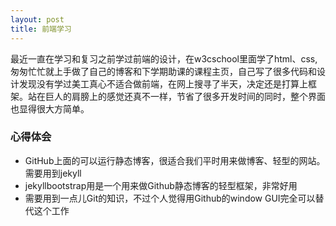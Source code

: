 ```yaml
---
layout: post
title: 前端学习
---
```


最近一直在学习和复习之前学过前端的设计，在w3cschool里面学了html、css, 匆匆忙忙就上手做了自己的博客和下学期助课的课程主页，自己写了很多代码和设计发现没有学过美工真心不适合做前端，在网上搜寻了半天，决定还是打算上框架。站在巨人的肩膀上的感觉还真不一样，节省了很多开发时间的同时，整个界面也显得很大方简单。

### 心得体会
* GitHub上面的可以运行静态博客，很适合我们平时用来做博客、轻型的网站。需要用到jekyll
* jekyllbootstrap用是一个用来做Github静态博客的轻型框架，非常好用
* 需要用到一点儿Git的知识，不过个人觉得用Github的window GUI完全可以替代这个工作